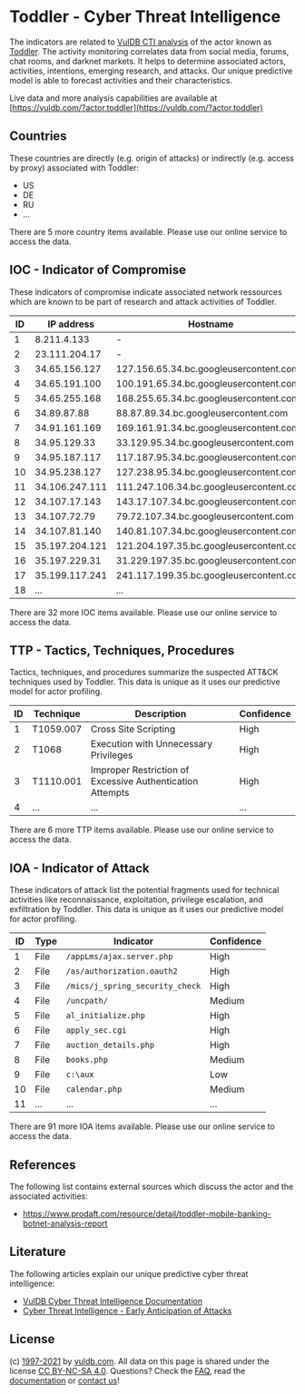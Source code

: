 # Toddler - Cyber Threat Intelligence

The indicators are related to [VulDB CTI analysis](https://vuldb.com/?doc.cti) of the actor known as [Toddler](https://vuldb.com/?actor.toddler). The activity monitoring correlates data from social media, forums, chat rooms, and darknet markets. It helps to determine associated actors, activities, intentions, emerging research, and attacks. Our unique predictive model is able to forecast activities and their characteristics.

Live data and more analysis capabilities are available at [https://vuldb.com/?actor.toddler](https://vuldb.com/?actor.toddler)

## Countries

These countries are directly (e.g. origin of attacks) or indirectly (e.g. access by proxy) associated with Toddler:

* US
* DE
* RU
* ...

There are 5 more country items available. Please use our online service to access the data.

## IOC - Indicator of Compromise

These indicators of compromise indicate associated network ressources which are known to be part of research and attack activities of Toddler.

ID | IP address | Hostname | Confidence
-- | ---------- | -------- | ----------
1 | 8.211.4.133 | - | High
2 | 23.111.204.17 | - | High
3 | 34.65.156.127 | 127.156.65.34.bc.googleusercontent.com | Medium
4 | 34.65.191.100 | 100.191.65.34.bc.googleusercontent.com | Medium
5 | 34.65.255.168 | 168.255.65.34.bc.googleusercontent.com | Medium
6 | 34.89.87.88 | 88.87.89.34.bc.googleusercontent.com | Medium
7 | 34.91.161.169 | 169.161.91.34.bc.googleusercontent.com | Medium
8 | 34.95.129.33 | 33.129.95.34.bc.googleusercontent.com | Medium
9 | 34.95.187.117 | 117.187.95.34.bc.googleusercontent.com | Medium
10 | 34.95.238.127 | 127.238.95.34.bc.googleusercontent.com | Medium
11 | 34.106.247.111 | 111.247.106.34.bc.googleusercontent.com | Medium
12 | 34.107.17.143 | 143.17.107.34.bc.googleusercontent.com | Medium
13 | 34.107.72.79 | 79.72.107.34.bc.googleusercontent.com | Medium
14 | 34.107.81.140 | 140.81.107.34.bc.googleusercontent.com | Medium
15 | 35.197.204.121 | 121.204.197.35.bc.googleusercontent.com | Medium
16 | 35.197.229.31 | 31.229.197.35.bc.googleusercontent.com | Medium
17 | 35.199.117.241 | 241.117.199.35.bc.googleusercontent.com | Medium
18 | ... | ... | ...

There are 32 more IOC items available. Please use our online service to access the data.

## TTP - Tactics, Techniques, Procedures

Tactics, techniques, and procedures summarize the suspected ATT&CK techniques used by Toddler. This data is unique as it uses our predictive model for actor profiling.

ID | Technique | Description | Confidence
-- | --------- | ----------- | ----------
1 | T1059.007 | Cross Site Scripting | High
2 | T1068 | Execution with Unnecessary Privileges | High
3 | T1110.001 | Improper Restriction of Excessive Authentication Attempts | High
4 | ... | ... | ...

There are 6 more TTP items available. Please use our online service to access the data.

## IOA - Indicator of Attack

These indicators of attack list the potential fragments used for technical activities like reconnaissance, exploitation, privilege escalation, and exfiltration by Toddler. This data is unique as it uses our predictive model for actor profiling.

ID | Type | Indicator | Confidence
-- | ---- | --------- | ----------
1 | File | `/appLms/ajax.server.php` | High
2 | File | `/as/authorization.oauth2` | High
3 | File | `/mics/j_spring_security_check` | High
4 | File | `/uncpath/` | Medium
5 | File | `al_initialize.php` | High
6 | File | `apply_sec.cgi` | High
7 | File | `auction_details.php` | High
8 | File | `books.php` | Medium
9 | File | `c:\aux` | Low
10 | File | `calendar.php` | Medium
11 | ... | ... | ...

There are 91 more IOA items available. Please use our online service to access the data.

## References

The following list contains external sources which discuss the actor and the associated activities:

* https://www.prodaft.com/resource/detail/toddler-mobile-banking-botnet-analysis-report

## Literature

The following articles explain our unique predictive cyber threat intelligence:

* [VulDB Cyber Threat Intelligence Documentation](https://vuldb.com/?doc.cti)
* [Cyber Threat Intelligence - Early Anticipation of Attacks](https://www.scip.ch/en/?labs.20201022)

## License

(c) [1997-2021](https://vuldb.com/?doc.changelog) by [vuldb.com](https://vuldb.com/?doc.about). All data on this page is shared under the license [CC BY-NC-SA 4.0](https://creativecommons.org/licenses/by-nc-sa/4.0/). Questions? Check the [FAQ](https://vuldb.com/?doc.faq), read the [documentation](https://vuldb.com/?doc) or [contact us](https://vuldb.com/?contact)!

